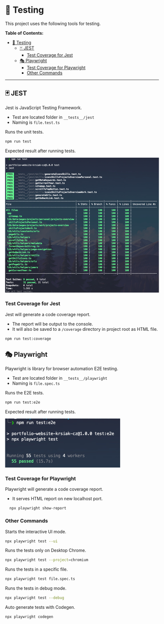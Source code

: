 # 🐛 Testing

This project uses the following tools for testing.

**Table of Contents:**

- [🐛 Testing](#-testing)
  - [🃏 JEST](#-jest)
    - [Test Coverage for Jest](#test-coverage-for-jest)
  - [🎭 Playwright](#-playwright)
    - [Test Coverage for Playwright](#test-coverage-for-playwright)
    - [Other Commands](#other-commands)

---

## 🃏 JEST

Jest is JavaScript Testing Framework.

- Test are located folder in `__tests__/jest`
- Naming is `file.test.ts`

Runs the unit tests.

```bash
npm run test
```

Expected result after running tests.

![jest](/readme-images/development/testing/jest-passing.png)

### Test Coverage for Jest

Jest will generate a code coverage report.

- The report will be output to the console.
- It will also be saved to a `/coverage` directory in project root as HTML file.

```bash
npm run test:coverage
```

## 🎭 Playwright

Playwright is library for browser automation E2E testing.

- Test are located folder in `__tests__/playwright`
- Naming is `file.spec.ts`

Runs the E2E tests.

```bash
npm run test:e2e
```

Expected result after running tests.

![playwright](/readme-images/development/testing/e2e-playwright-passing.png)

### Test Coverage for Playwright

Playwright will generate a code coverage report.

- It serves HTML report on new localhost port.

```bash
  npx playwright show-report
```

### Other Commands

Starts the interactive UI mode.

```bash
npx playwright test --ui
```

Runs the tests only on Desktop Chrome.

```bash
npx playwright test --project=chromium
```

Runs the tests in a specific file.

```bash
npx playwright test file.spec.ts
```

Runs the tests in debug mode.

```bash
npx playwright test --debug
```

Auto generate tests with Codegen.

```bash
npx playwright codegen
```
